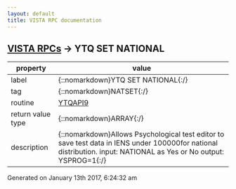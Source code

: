 ```yaml
---
layout: default
title: VISTA RPC documentation
---
```




## [VISTA RPCs](TableOfContent.md) &#8594; YTQ SET NATIONAL 

 property | value 
--- | --- 
 label | {::nomarkdown}YTQ SET NATIONAL{:/}
 tag | {::nomarkdown}NATSET{:/}
 routine | [YTQAPI9](http://code.osehra.org/dox/Routine_YTQAPI9_source.html)
 return value type | {::nomarkdown}ARRAY{:/}
 description | {::nomarkdown}Allows Psychological test editor to save test data in IENS under 100000for national distribution.         input: NATIONAL as Yes or No        output: YSPROG=1{:/}




 Generated on January 13th 2017, 6:24:32 am